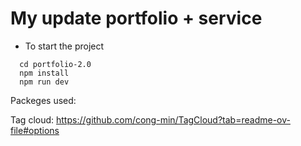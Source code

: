 # My update portfolio + service

- To start the project

```
  cd portfolio-2.0
  npm install
  npm run dev
```

Packeges used:

Tag cloud: https://github.com/cong-min/TagCloud?tab=readme-ov-file#options
